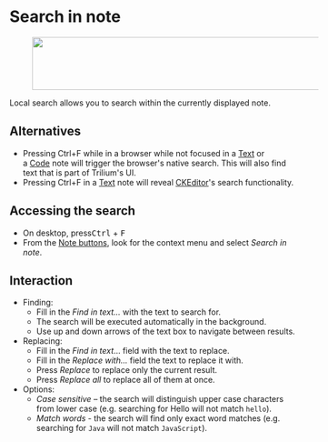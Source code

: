 # Search in note
<figure class="image image_resized" style="width:100%;"><img style="aspect-ratio:898/93;" src="Search in note_image.png" width="898" height="93"></figure>

Local search allows you to search within the currently displayed note. 

## Alternatives

*   Pressing Ctrl+F while in a browser while not focused in a <a class="reference-link" href="../../Note%20Types/Text.md">Text</a> or a <a class="reference-link" href="../../Note%20Types/Code.md">Code</a> note will trigger the browser's native search. This will also find text that is part of Trilium's UI.
*   Pressing Ctrl+F in a <a class="reference-link" href="../../Note%20Types/Text.md">Text</a> note will reveal <a class="reference-link" href="../../Advanced%20Usage/Technologies%20used/CKEditor.md">CKEditor</a>'s search functionality.

## Accessing the search

*   On desktop, press<kbd>Ctrl</kbd> + <kbd>F</kbd>
*   From the <a class="reference-link" href="../UI%20Elements/Note%20buttons.md">Note buttons</a>, look for the context menu and select _Search in note_.

## Interaction

*   Finding:
    *   Fill in the _Find in text…_ with the text to search for.
    *   The search will be executed automatically in the background.
    *   Use up and down arrows of the text box to navigate between results.
*   Replacing:
    *   Fill in the _Find in text_… field with the text to replace.
    *   Fill in the _Replace with…_ field the text to replace it with.
    *   Press _Replace_ to replace only the current result.
    *   Press _Replace all_ to replace all of them at once.
*   Options:
    *   _Case sensitive_ – the search will distinguish upper case characters from lower case (e.g. searching for Hello will not match `hello`).
    *   _Match words_ - the search will find only exact word matches (e.g. searching for `Java` will not match `JavaScript`).